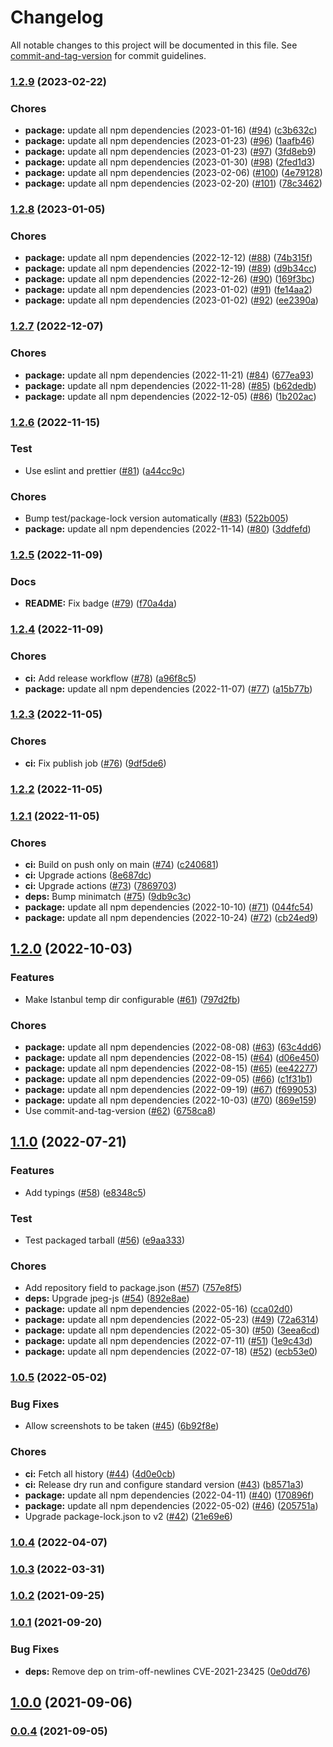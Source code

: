 # Changelog

All notable changes to this project will be documented in this file. See [commit-and-tag-version](https://github.com/absolute-version/commit-and-tag-version) for commit guidelines.

### [1.2.9](https://github.com/anishkny/playwright-test-coverage/compare/v1.2.8...v1.2.9) (2023-02-22)


### Chores

* **package:** update all npm dependencies (2023-01-16) ([#94](https://github.com/anishkny/playwright-test-coverage/issues/94)) ([c3b632c](https://github.com/anishkny/playwright-test-coverage/commit/c3b632c6b6317cb3f7455d708342f8a4de3f86fb))
* **package:** update all npm dependencies (2023-01-23) ([#96](https://github.com/anishkny/playwright-test-coverage/issues/96)) ([1aafb46](https://github.com/anishkny/playwright-test-coverage/commit/1aafb4606dc5afe0fdc7914ccc278cba0907a8b5))
* **package:** update all npm dependencies (2023-01-23) ([#97](https://github.com/anishkny/playwright-test-coverage/issues/97)) ([3fd8eb9](https://github.com/anishkny/playwright-test-coverage/commit/3fd8eb9b7adddd0354c5e0f2137260b37ac1bff8))
* **package:** update all npm dependencies (2023-01-30) ([#98](https://github.com/anishkny/playwright-test-coverage/issues/98)) ([2fed1d3](https://github.com/anishkny/playwright-test-coverage/commit/2fed1d342a96bf0aa9e46572c54f9557629d74de))
* **package:** update all npm dependencies (2023-02-06) ([#100](https://github.com/anishkny/playwright-test-coverage/issues/100)) ([4e79128](https://github.com/anishkny/playwright-test-coverage/commit/4e79128bafdaaeb01c7f9b0b66cdeb22e900ed6f))
* **package:** update all npm dependencies (2023-02-20) ([#101](https://github.com/anishkny/playwright-test-coverage/issues/101)) ([78c3462](https://github.com/anishkny/playwright-test-coverage/commit/78c34624e687ab419b897bf810ac5b4e10f99785))

### [1.2.8](https://github.com/anishkny/playwright-test-coverage/compare/v1.2.7...v1.2.8) (2023-01-05)


### Chores

* **package:** update all npm dependencies (2022-12-12) ([#88](https://github.com/anishkny/playwright-test-coverage/issues/88)) ([74b315f](https://github.com/anishkny/playwright-test-coverage/commit/74b315f58fcd123a623cec03aaa64f9c27c779d5))
* **package:** update all npm dependencies (2022-12-19) ([#89](https://github.com/anishkny/playwright-test-coverage/issues/89)) ([d9b34cc](https://github.com/anishkny/playwright-test-coverage/commit/d9b34ccd37261c2c483c0c19cb54dae70b7c739d))
* **package:** update all npm dependencies (2022-12-26) ([#90](https://github.com/anishkny/playwright-test-coverage/issues/90)) ([169f3bc](https://github.com/anishkny/playwright-test-coverage/commit/169f3bc8a987a2617e11437efc100ba76fb88ba4))
* **package:** update all npm dependencies (2023-01-02) ([#91](https://github.com/anishkny/playwright-test-coverage/issues/91)) ([fe14aa2](https://github.com/anishkny/playwright-test-coverage/commit/fe14aa2abf4a179707d18e71a67f4d5f3417f901))
* **package:** update all npm dependencies (2023-01-02) ([#92](https://github.com/anishkny/playwright-test-coverage/issues/92)) ([ee2390a](https://github.com/anishkny/playwright-test-coverage/commit/ee2390a7b9c1ac573de157b8af1d7d9fc60a0d7b))

### [1.2.7](https://github.com/anishkny/playwright-test-coverage/compare/v1.2.6...v1.2.7) (2022-12-07)


### Chores

* **package:** update all npm dependencies (2022-11-21) ([#84](https://github.com/anishkny/playwright-test-coverage/issues/84)) ([677ea93](https://github.com/anishkny/playwright-test-coverage/commit/677ea9377e17ac3b41864eb402bb35b75e394caa))
* **package:** update all npm dependencies (2022-11-28) ([#85](https://github.com/anishkny/playwright-test-coverage/issues/85)) ([b62dedb](https://github.com/anishkny/playwright-test-coverage/commit/b62dedb9bcc21ca24e377e94eef9cdef2dd6dd42))
* **package:** update all npm dependencies (2022-12-05) ([#86](https://github.com/anishkny/playwright-test-coverage/issues/86)) ([1b202ac](https://github.com/anishkny/playwright-test-coverage/commit/1b202ac6f0fa5a299fc84fe87cc977f3f41568c6))

### [1.2.6](https://github.com/anishkny/playwright-test-coverage/compare/v1.2.5...v1.2.6) (2022-11-15)


### Test

* Use eslint and prettier ([#81](https://github.com/anishkny/playwright-test-coverage/issues/81)) ([a44cc9c](https://github.com/anishkny/playwright-test-coverage/commit/a44cc9cc454e05d614eacfdbe121d5761b136e20))


### Chores

* Bump test/package-lock version automatically ([#83](https://github.com/anishkny/playwright-test-coverage/issues/83)) ([522b005](https://github.com/anishkny/playwright-test-coverage/commit/522b005ca4f0f8abe1aa1719673c1d347926e277))
* **package:** update all npm dependencies (2022-11-14) ([#80](https://github.com/anishkny/playwright-test-coverage/issues/80)) ([3ddfefd](https://github.com/anishkny/playwright-test-coverage/commit/3ddfefd45a73952e48bc9b43e74ca5f0783eea89))

### [1.2.5](https://github.com/anishkny/playwright-test-coverage/compare/v1.2.4...v1.2.5) (2022-11-09)


### Docs

* **README:** Fix badge ([#79](https://github.com/anishkny/playwright-test-coverage/issues/79)) ([f70a4da](https://github.com/anishkny/playwright-test-coverage/commit/f70a4da941416be38da70f26ada0653d7bf818a5))

### [1.2.4](https://github.com/anishkny/playwright-test-coverage/compare/v1.2.3...v1.2.4) (2022-11-09)


### Chores

* **ci:** Add release workflow ([#78](https://github.com/anishkny/playwright-test-coverage/issues/78)) ([a96f8c5](https://github.com/anishkny/playwright-test-coverage/commit/a96f8c5edfca8bcd9f20360474b8cc3c32dacd17))
* **package:** update all npm dependencies (2022-11-07) ([#77](https://github.com/anishkny/playwright-test-coverage/issues/77)) ([a15b77b](https://github.com/anishkny/playwright-test-coverage/commit/a15b77b712d59b0e9f96b49309b32b4c22e60df3))

### [1.2.3](https://github.com/anishkny/playwright-test-coverage/compare/v1.2.2...v1.2.3) (2022-11-05)


### Chores

* **ci:** Fix publish job ([#76](https://github.com/anishkny/playwright-test-coverage/issues/76)) ([9df5de6](https://github.com/anishkny/playwright-test-coverage/commit/9df5de6eec921544071e1d42efeb6b0847391321))

### [1.2.2](https://github.com/anishkny/playwright-test-coverage/compare/v1.2.1...v1.2.2) (2022-11-05)

### [1.2.1](https://github.com/anishkny/playwright-test-coverage/compare/v1.2.0...v1.2.1) (2022-11-05)


### Chores

* **ci:** Build on push only on main ([#74](https://github.com/anishkny/playwright-test-coverage/issues/74)) ([c240681](https://github.com/anishkny/playwright-test-coverage/commit/c240681e1e47a9d9a901033f3ef6ee29c6c7f941))
* **ci:** Upgrade actions ([8e687dc](https://github.com/anishkny/playwright-test-coverage/commit/8e687dc4efbbb1efb359082e5467772147d89a2b))
* **ci:** Upgrade actions ([#73](https://github.com/anishkny/playwright-test-coverage/issues/73)) ([7869703](https://github.com/anishkny/playwright-test-coverage/commit/78697033f3901f9b250cd65cf525d4bffd9a4d97))
* **deps:** Bump minimatch ([#75](https://github.com/anishkny/playwright-test-coverage/issues/75)) ([9db9c3c](https://github.com/anishkny/playwright-test-coverage/commit/9db9c3c760e76eb7b2431f041183a8015fa1eb8b))
* **package:** update all npm dependencies (2022-10-10) ([#71](https://github.com/anishkny/playwright-test-coverage/issues/71)) ([044fc54](https://github.com/anishkny/playwright-test-coverage/commit/044fc54bd915bcbb22b07f5ae07ce936ad58836e))
* **package:** update all npm dependencies (2022-10-24) ([#72](https://github.com/anishkny/playwright-test-coverage/issues/72)) ([cb24ed9](https://github.com/anishkny/playwright-test-coverage/commit/cb24ed944e62b62152b68d0dde1a62c9f9981478))

## [1.2.0](https://github.com/anishkny/playwright-test-coverage/compare/v1.1.0...v1.2.0) (2022-10-03)


### Features

* Make Istanbul temp dir configurable ([#61](https://github.com/anishkny/playwright-test-coverage/issues/61)) ([797d2fb](https://github.com/anishkny/playwright-test-coverage/commit/797d2fb35dbd3e6ac23f116dc599a206fbafc175))


### Chores

* **package:** update all npm dependencies (2022-08-08) ([#63](https://github.com/anishkny/playwright-test-coverage/issues/63)) ([63c4dd6](https://github.com/anishkny/playwright-test-coverage/commit/63c4dd6344cd950fe75ef060dca3711ac14c397e))
* **package:** update all npm dependencies (2022-08-15) ([#64](https://github.com/anishkny/playwright-test-coverage/issues/64)) ([d06e450](https://github.com/anishkny/playwright-test-coverage/commit/d06e45005cd264118689cafdf38ea099cbd9de1a))
* **package:** update all npm dependencies (2022-08-15) ([#65](https://github.com/anishkny/playwright-test-coverage/issues/65)) ([ee42277](https://github.com/anishkny/playwright-test-coverage/commit/ee4227742bf45be0b1be6730e6af9f41a9fef807))
* **package:** update all npm dependencies (2022-09-05) ([#66](https://github.com/anishkny/playwright-test-coverage/issues/66)) ([c1f31b1](https://github.com/anishkny/playwright-test-coverage/commit/c1f31b1e31c4d9b35371c3f83a225184fbb8179d))
* **package:** update all npm dependencies (2022-09-19) ([#67](https://github.com/anishkny/playwright-test-coverage/issues/67)) ([f699053](https://github.com/anishkny/playwright-test-coverage/commit/f699053bf0f6523a044900ea5039e6e1c16dc5e8))
* **package:** update all npm dependencies (2022-10-03) ([#70](https://github.com/anishkny/playwright-test-coverage/issues/70)) ([869e159](https://github.com/anishkny/playwright-test-coverage/commit/869e159b65fef8652bab529744a38976e4fabe39))
* Use commit-and-tag-version ([#62](https://github.com/anishkny/playwright-test-coverage/issues/62)) ([6758ca8](https://github.com/anishkny/playwright-test-coverage/commit/6758ca8809792ae2be7351a47f73f276f6dadf1b))

## [1.1.0](https://github.com/anishkny/playwright-test-coverage/compare/v1.0.5...v1.1.0) (2022-07-21)


### Features

* Add typings ([#58](https://github.com/anishkny/playwright-test-coverage/issues/58)) ([e8348c5](https://github.com/anishkny/playwright-test-coverage/commit/e8348c550cce1f2386e38e9bcb1056d7cf57d83b))


### Test

* Test packaged tarball ([#56](https://github.com/anishkny/playwright-test-coverage/issues/56)) ([e9aa333](https://github.com/anishkny/playwright-test-coverage/commit/e9aa333e79f8ff180ced387a042812257921daea))


### Chores

* Add repository field to package.json ([#57](https://github.com/anishkny/playwright-test-coverage/issues/57)) ([757e8f5](https://github.com/anishkny/playwright-test-coverage/commit/757e8f5e844565bd79dd909ba94793364b4fbaf5))
* **deps:** Upgrade jpeg-js ([#54](https://github.com/anishkny/playwright-test-coverage/issues/54)) ([892e8ae](https://github.com/anishkny/playwright-test-coverage/commit/892e8ae7f48f202a5bd2489c689c6484da9b801b))
* **package:** update all npm dependencies (2022-05-16) ([cca02d0](https://github.com/anishkny/playwright-test-coverage/commit/cca02d015cc28a52ef3e49396073c7d841e5eb67))
* **package:** update all npm dependencies (2022-05-23) ([#49](https://github.com/anishkny/playwright-test-coverage/issues/49)) ([72a6314](https://github.com/anishkny/playwright-test-coverage/commit/72a631439f80f02c97e669024b15f0eff607678c))
* **package:** update all npm dependencies (2022-05-30) ([#50](https://github.com/anishkny/playwright-test-coverage/issues/50)) ([3eea6cd](https://github.com/anishkny/playwright-test-coverage/commit/3eea6cd96676e105b455aaad307f677e865c9310))
* **package:** update all npm dependencies (2022-07-11) ([#51](https://github.com/anishkny/playwright-test-coverage/issues/51)) ([1e9c43d](https://github.com/anishkny/playwright-test-coverage/commit/1e9c43dacacbd2a30b3c300c758474781797b009))
* **package:** update all npm dependencies (2022-07-18) ([#52](https://github.com/anishkny/playwright-test-coverage/issues/52)) ([ecb53e0](https://github.com/anishkny/playwright-test-coverage/commit/ecb53e0e87a044fa6e19ed0dcfd76caf6b933e1b))

### [1.0.5](https://github.com/anishkny/playwright-test-coverage/compare/v1.0.4...v1.0.5) (2022-05-02)


### Bug Fixes

* Allow screenshots to be taken ([#45](https://github.com/anishkny/playwright-test-coverage/issues/45)) ([6b92f8e](https://github.com/anishkny/playwright-test-coverage/commit/6b92f8e532838a19bf6d1650ad1db4366caf1de5))


### Chores

* **ci:** Fetch all history ([#44](https://github.com/anishkny/playwright-test-coverage/issues/44)) ([4d0e0cb](https://github.com/anishkny/playwright-test-coverage/commit/4d0e0cbffd7466b19d12ccab1fd6b4e1e0cf0bcf))
* **ci:** Release dry run and configure standard version ([#43](https://github.com/anishkny/playwright-test-coverage/issues/43)) ([b8571a3](https://github.com/anishkny/playwright-test-coverage/commit/b8571a3fcce11ba6f4c335187ed1991af564d81a))
* **package:** update all npm dependencies (2022-04-11) ([#40](https://github.com/anishkny/playwright-test-coverage/issues/40)) ([170896f](https://github.com/anishkny/playwright-test-coverage/commit/170896faeb7a7aefc4e2096c445d5315c89f20bc))
* **package:** update all npm dependencies (2022-05-02) ([#46](https://github.com/anishkny/playwright-test-coverage/issues/46)) ([205751a](https://github.com/anishkny/playwright-test-coverage/commit/205751a17030c9b44481efb10a0c93d458339939))
* Upgrade package-lock.json to v2 ([#42](https://github.com/anishkny/playwright-test-coverage/issues/42)) ([21e69e6](https://github.com/anishkny/playwright-test-coverage/commit/21e69e650fb3c99b5f30dfc78b9d9b312abb5374))

### [1.0.4](https://github.com/anishkny/playwright-test-coverage/compare/v1.0.3...v1.0.4) (2022-04-07)

### [1.0.3](https://github.com/anishkny/playwright-test-coverage/compare/v1.0.2...v1.0.3) (2022-03-31)

### [1.0.2](https://github.com/anishkny/playwright-test-coverage/compare/v1.0.1...v1.0.2) (2021-09-25)

### [1.0.1](https://github.com/anishkny/playwright-test-coverage/compare/v1.0.0...v1.0.1) (2021-09-20)


### Bug Fixes

* **deps:** Remove dep on trim-off-newlines CVE-2021-23425 ([0e0dd76](https://github.com/anishkny/playwright-test-coverage/commit/0e0dd76e275f1a4ff53c643bcc0f7b95354ac2d8))

## [1.0.0](https://github.com/anishkny/playwright-test-coverage/compare/v0.0.4...v1.0.0) (2021-09-06)

### [0.0.4](https://github.com/anishkny/playwright-test-coverage/compare/v0.0.3...v0.0.4) (2021-09-05)
